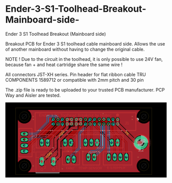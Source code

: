 # Ender-3-S1-Toolhead-Breakout-Mainboard-side-
Ender 3 S1 Toolhead Breakout (Mainboard side)

Breakout PCB for Ender 3 S1 toolhead cable mainboard side.
Allows the use of another mainboard without having to change the original cable.

NOTE !
Due to the circuit in the toolhead, it is only possible to use 24V fan, because fan + and heat cartridge share the same wire ! 

All connectors JST-XH series.
Pin header for flat ribbon cable TRU COMPONENTS 1589712 or compatible with 2mm pitch and 30 pin

The .zip file is ready to be uploaded to your trusted PCB manufacturer. PCP Way and Aisler are tested.

![TOP](https://github.com/Snolte1001/Ender-3-S1-Toolhead-Breakout-Mainboard-side-/blob/main/PCB_TOP.png)
